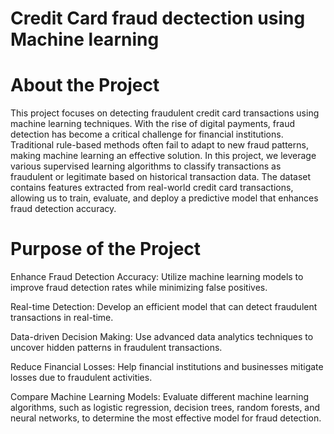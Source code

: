 # Credit Card fraud dectection using Machine learning
# About the Project
This project focuses on detecting fraudulent credit card transactions using machine learning techniques. With the rise of digital payments, fraud detection has become a critical challenge for financial institutions. Traditional rule-based methods often fail to adapt to new fraud patterns, making machine learning an effective solution.
In this project, we leverage various supervised learning algorithms to classify transactions as fraudulent or legitimate based on historical transaction data. The dataset contains features extracted from real-world credit card transactions, allowing us to train, evaluate, and deploy a predictive model that enhances fraud detection accuracy.
 # Purpose of the Project
Enhance Fraud Detection Accuracy: Utilize machine learning models to improve fraud detection rates while minimizing false positives.

Real-time Detection: Develop an efficient model that can detect fraudulent transactions in real-time.

Data-driven Decision Making: Use advanced data analytics techniques to uncover hidden patterns in fraudulent transactions.

Reduce Financial Losses: Help financial institutions and businesses mitigate losses due to fraudulent activities.

Compare Machine Learning Models: Evaluate different machine learning algorithms, such as logistic regression, decision trees, random forests, and neural networks, to determine the most effective model for fraud detection.
